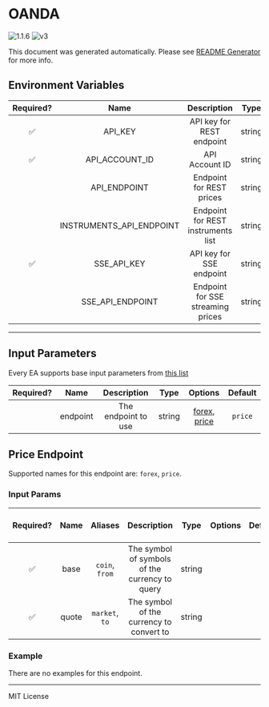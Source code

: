# OANDA

![1.1.6](https://img.shields.io/github/package-json/v/smartcontractkit/external-adapters-js?filename=packages/sources/oanda/package.json) ![v3](https://img.shields.io/badge/framework%20version-v3-blueviolet)

This document was generated automatically. Please see [README Generator](../../scripts#readme-generator) for more info.

## Environment Variables

| Required? |           Name           |            Description             |  Type  | Options |                  Default                  |
| :-------: | :----------------------: | :--------------------------------: | :----: | :-----: | :---------------------------------------: |
|    ✅     |         API_KEY          |     API key for REST endpoint      | string |         |                                           |
|    ✅     |      API_ACCOUNT_ID      |           API Account ID           | string |         |                                           |
|           |       API_ENDPOINT       |      Endpoint for REST prices      | string |         | `https://exchange-rates-api.oanda.com/v2` |
|           | INSTRUMENTS_API_ENDPOINT | Endpoint for REST instruments list | string |         |    `https://api-fxtrade.oanda.com/v3`     |
|    ✅     |       SSE_API_KEY        |      API key for SSE endpoint      | string |         |                                           |
|           |     SSE_API_ENDPOINT     | Endpoint for SSE streaming prices  | string |         |   `https://stream-fxtrade.oanda.com/v3`   |

---

## Input Parameters

Every EA supports base input parameters from [this list](https://github.com/smartcontractkit/ea-framework-js/blob/main/src/config/index.ts)

| Required? |   Name   |     Description     |  Type  |                      Options                       | Default |
| :-------: | :------: | :-----------------: | :----: | :------------------------------------------------: | :-----: |
|           | endpoint | The endpoint to use | string | [forex](#price-endpoint), [price](#price-endpoint) | `price` |

## Price Endpoint

Supported names for this endpoint are: `forex`, `price`.

### Input Params

| Required? | Name  |    Aliases     |                  Description                   |  Type  | Options | Default | Depends On | Not Valid With |
| :-------: | :---: | :------------: | :--------------------------------------------: | :----: | :-----: | :-----: | :--------: | :------------: |
|    ✅     | base  | `coin`, `from` | The symbol of symbols of the currency to query | string |         |         |            |                |
|    ✅     | quote | `market`, `to` |    The symbol of the currency to convert to    | string |         |         |            |                |

### Example

There are no examples for this endpoint.

---

MIT License
